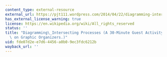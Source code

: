 ```yaml
---
content_type: external-resource
external_url: https://pjt111.wordpress.com/2014/04/22/diagramming-intersecting-processes-a-30-minute-guest-activity-for-a-class-on-graphic-organizers/
has_external_license_warning: true
license: https://en.wikipedia.org/wiki/All_rights_reserved
status: ''
title: "Diagramming\_Intersecting Processes (A 30-Minute Guest Activity for a Class\
  \ on Graphic Organizers.)"
uid: fde07d2e-e7d6-4456-a0b0-9ec3fdc6212b
wayback_url: ''
---
```


